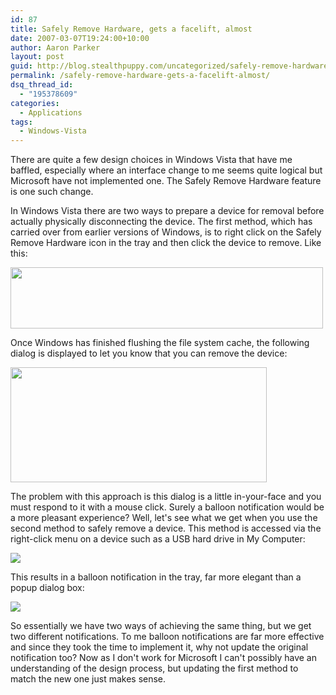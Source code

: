 ```yaml
---
id: 87
title: Safely Remove Hardware, gets a facelift, almost
date: 2007-03-07T19:24:00+10:00
author: Aaron Parker
layout: post
guid: http://blog.stealthpuppy.com/uncategorized/safely-remove-hardware-gets-a-facelift-almost
permalink: /safely-remove-hardware-gets-a-facelift-almost/
dsq_thread_id:
  - "195378609"
categories:
  - Applications
tags:
  - Windows-Vista
---
```

There are quite a few design choices in Windows Vista that have me baffled, especially where an interface change to me seems quite logical but Microsoft have not implemented one. The Safely Remove Hardware feature is one such change.

In Windows Vista there are two ways to prepare a device for removal before actually physically disconnecting the device. The first method, which has carried over from earlier versions of Windows, is to right click on the Safely Remove Hardware icon in the tray and then click the device to remove. Like this:

<img border="0" width="500" src="http://stealthpuppy.com/wp-content/uploads/2007/03/1000.14.1095.RemoveHardwareMenu.png" height="98" style="width: 500px; height: 98px" /> 

Once Windows has finished flushing the file system cache, the following dialog is displayed to let you know that you can remove the device:

<img border="0" width="410" src="http://stealthpuppy.com/wp-content/uploads/2007/03/1000.14.1096.SafeToRemoveHardware.png" height="184" style="width: 410px; height: 184px" /> 

The problem with this approach is this dialog is a little in-your-face and you must respond to it with a mouse click. Surely a balloon notification would be a more pleasant experience? Well, let's see what we get when you use the second method to safely remove a device. This method is accessed via the right-click menu on a device such as a USB hard drive in My Computer:

<img border="0" src="http://stealthpuppy.com/wp-content/uploads/2007/03/1000.14.1093.Computer.png" /> 

This results in a balloon notification in the tray, far more elegant than a popup dialog box:

<img border="0" src="http://stealthpuppy.com/wp-content/uploads/2007/03/1000.14.1094.RemoveHardwareBaloon.png" /> 

<a target="_blank" href="http://www.stealthpuppy.com/photos/images/images/1096/original.aspx"></a>

So essentially we have two ways of achieving the same thing, but we get two different notifications. To me balloon notifications are far more effective and since they took the time to implement it, why not update the original notification too? Now as I don't work for Microsoft I can't possibly have an understanding of the design process, but updating the first method to match the new one just makes sense.